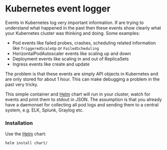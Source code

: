 # Kubernetes event logger

Events in Kubernetes log very important information. If are trying to understand what happened in the past then these events show clearly what your Kubernetes cluster was thinking and doing. Some examples:

- Pod events like failed probes, crashes, scheduling related information like `TriggeredScaleUp` or `FailedScheduling`
- HorizontalPodAutoscaler events like scaling up and down
- Deployment events like scaling in and out of ReplicaSets
- Ingress events like create and update

The problem is that these events are simply API objects in Kubernetes and are only stored for about 1 hour. This can make debugging a problem in the past very tricky.

This simple container and [Helm](https://helm.sh/) chart will run in your cluster, watch for events and print them to stdout in JSON. The assumption is that you already have a daemonset for collecting all pod logs and sending them to a central system, e.g. ELK, Splunk, Graylog etc.

### Installation

Use the [Helm](https://helm.sh/) chart:

```
helm install chart/
```
